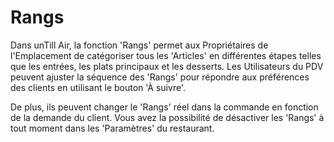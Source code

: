# Rangs

Dans unTill Air, la fonction 'Rangs' permet aux Propriétaires de l'Emplacement de catégoriser tous les 'Articles' en différentes étapes telles que les entrées, les plats principaux et les desserts. Les Utilisateurs du PDV peuvent ajuster la séquence des 'Rangs' pour répondre aux préférences des clients en utilisant le bouton 'À suivre'. 

De plus, ils peuvent changer le 'Rangs' réel dans la commande en fonction de la demande du client. Vous avez la possibilité de désactiver les 'Rangs' à tout moment dans les 'Paramètres' du restaurant.